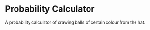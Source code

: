 # Probability Calculator

A probability calculator of drawing balls of certain colour from the hat.
